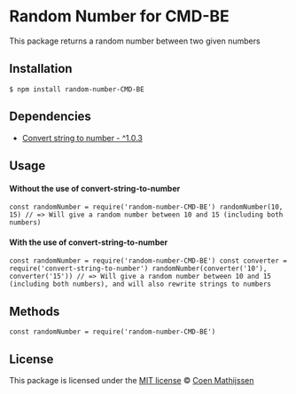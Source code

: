 # Random Number for CMD-BE
This package returns a random number between two given numbers

## Installation
`$ npm install random-number-CMD-BE`

## Dependencies
* [Convert string to number - ^1.0.3](https://www.npmjs.com/package/convert-string-to-number)

## Usage
#### Without the use of convert-string-to-number
`const randomNumber = require('random-number-CMD-BE')
randomNumber(10, 15)
// => Will give a random number between 10 and 15 (including both numbers)`

#### With the use of convert-string-to-number
`const randomNumber = require('random-number-CMD-BE')
const converter = require('convert-string-to-number')
randomNumber(converter('10'), converter('15'))
// => Will give a random number between 10 and 15 (including both numbers), and will also rewrite strings to numbers`

## Methods
`const randomNumber = require('random-number-CMD-BE')`

## License
This package is licensed under the [MIT license](https://github.com/Coenmathijssen/NPM-boilerplate/blob/master/LICENSE) © [Coen Mathijssen](https://www.coenmathijssen.nl/)
